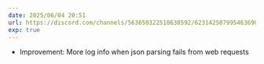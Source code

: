 ```yaml
---
date: 2025/06/04 20:51
url: https://discord.com/channels/563650322518638592/623142507995463690/1379789645365379162
exp: true
---
```

- Improvement: More log info when json parsing fails from web requests